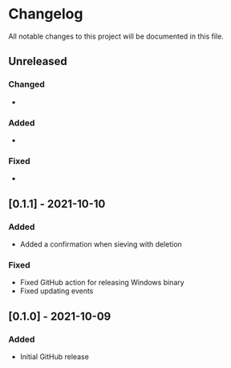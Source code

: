 # Changelog
All notable changes to this project will be documented in this file.

## Unreleased

### Changed

 - 

### Added

 - 

### Fixed

 - 

## [0.1.1] - 2021-10-10

### Added

 - Added a confirmation when sieving with deletion

### Fixed

 - Fixed GitHub action for releasing Windows binary
 - Fixed updating events


## [0.1.0] - 2021-10-09

### Added

 - Initial GitHub release